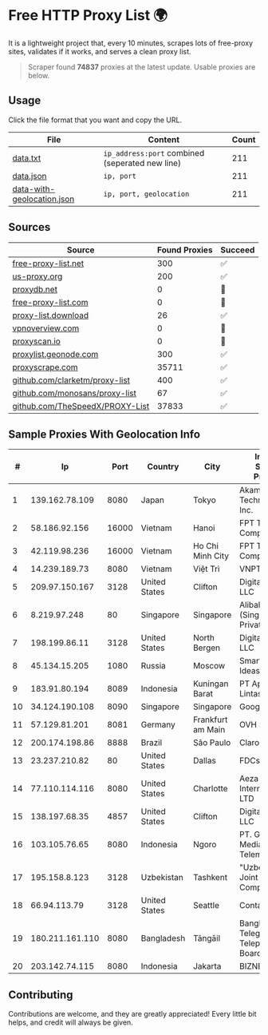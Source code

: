 
# Free HTTP Proxy List 🌍

It is a lightweight project that, every 10 minutes, scrapes lots of free-proxy sites, validates if it works, and serves a clean proxy list.


> Scraper found **74837** proxies at the latest update. Usable proxies are below.

## Usage

Click the file format that you want and copy the URL.


|File|Content|Count|
|----|-------|-----|
|[data.txt](https://raw.githubusercontent.com/themiralay/Proxy-List-World/master/data.txt)|`ip_address:port` combined (seperated new line)|211|
|[data.json](https://raw.githubusercontent.com/themiralay/Proxy-List-World/master/data.json)|`ip, port`|211|
|[data-with-geolocation.json](https://raw.githubusercontent.com/themiralay/Proxy-List-World/master/data-with-geolocation.json)|`ip, port, geolocation`|211|

## Sources

|Source|Found Proxies|Succeed|
|------|-------------|-------|
|[free-proxy-list.net](https://free-proxy-list.net)|300|✅|
|[us-proxy.org](https://www.us-proxy.org)|200|✅|
|[proxydb.net](http://proxydb.net)|0|🚫|
|[free-proxy-list.com](https://free-proxy-list.com/?page=&port=&type%5B%5D=http&type%5B%5D=https&up_time=0&search=Search)|0|🚫|
|[proxy-list.download](https://www.proxy-list.download/HTTP)|26|✅|
|[vpnoverview.com](https://vpnoverview.com/privacy/anonymous-browsing/free-proxy-servers)|0|🚫|
|[proxyscan.io](https://www.proxyscan.io)|0|🚫|
|[proxylist.geonode.com](https://proxylist.geonode.com/api/proxy-list?limit=300&page=1&sort_by=lastChecked&sort_type=desc&protocols=http,https)|300|✅|
|[proxyscrape.com](https://api.proxyscrape.com/v2/?request=displayproxies&protocol=http&timeout=10000&country=all&ssl=all&anonymity=all)|35711|✅|
|[github.com/clarketm/proxy-list](https://raw.githubusercontent.com/clarketm/proxy-list/master/proxy-list-raw.txt)|400|✅|
|[github.com/monosans/proxy-list](https://raw.githubusercontent.com/monosans/proxy-list/main/proxies/http.txt)|67|✅|
|[github.com/TheSpeedX/PROXY-List](https://raw.githubusercontent.com/TheSpeedX/PROXY-List/master/http.txt)|37833|✅|


## Sample Proxies With Geolocation Info

|#|Ip|Port|Country|City|Internet Service Provider|
|-|--|----|-------|----|-------------------------|
|1|139.162.78.109|8080|Japan|Tokyo|Akamai Technologies, Inc.|
|2|58.186.92.156|16000|Vietnam|Hanoi|FPT Telecom Company|
|3|42.119.98.236|16000|Vietnam|Ho Chi Minh City|FPT Telecom Company|
|4|14.239.189.73|8080|Vietnam|Việt Trì|VNPT|
|5|209.97.150.167|3128|United States|Clifton|DigitalOcean, LLC|
|6|8.219.97.248|80|Singapore|Singapore|Alibaba Cloud (Singapore) Private Limited|
|7|198.199.86.11|3128|United States|North Bergen|DigitalOcean, LLC|
|8|45.134.15.205|1080|Russia|Moscow|Smart Digital Ideas DOO|
|9|183.91.80.194|8089|Indonesia|Kuningan Barat|PT Aplikanusa Lintasarta|
|10|34.124.190.108|8090|Singapore|Singapore|Google LLC|
|11|57.129.81.201|8081|Germany|Frankfurt am Main|OVH SAS|
|12|200.174.198.86|8888|Brazil|São Paulo|Claro S.A|
|13|23.237.210.82|80|United States|Dallas|FDCservers.net|
|14|77.110.114.116|8080|United States|Charlotte|Aeza International LTD|
|15|138.197.68.35|4857|United States|Clifton|DigitalOcean, LLC|
|16|103.105.76.65|8080|Indonesia|Ngoro|PT. Garuda Media Telematika|
|17|195.158.8.123|3128|Uzbekistan|Tashkent|"Uzbektelekom" Joint Stock Company|
|18|66.94.113.79|3128|United States|Seattle|Contabo Inc.|
|19|180.211.161.110|8080|Bangladesh|Tāngāil|Bangladesh Telegraph & Telephone Board|
|20|203.142.74.115|8080|Indonesia|Jakarta|BIZNET|



## Contributing

Contributions are welcome, and they are greatly appreciated! Every
little bit helps, and credit will always be given.

